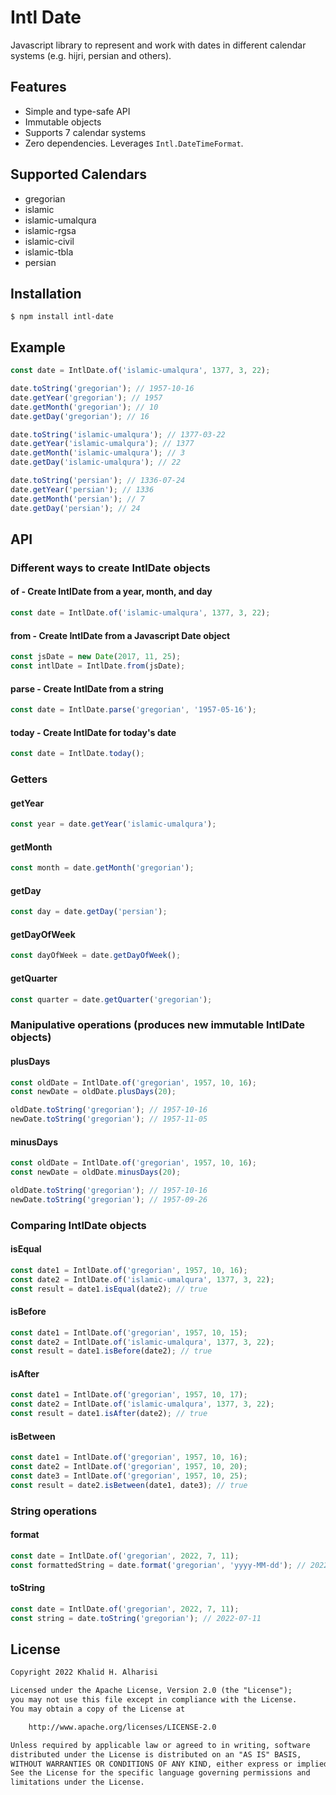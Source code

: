 # Intl Date

Javascript library to represent and work with dates in different calendar systems (e.g. hijri, persian and others).

## Features

- Simple and type-safe API
- Immutable objects
- Supports 7 calendar systems
- Zero dependencies. Leverages `Intl.DateTimeFormat`.

## Supported Calendars

- gregorian
- islamic
- islamic-umalqura
- islamic-rgsa
- islamic-civil
- islamic-tbla
- persian

## Installation

```shell
$ npm install intl-date
```

## Example

```javascript
const date = IntlDate.of('islamic-umalqura', 1377, 3, 22);

date.toString('gregorian'); // 1957-10-16
date.getYear('gregorian'); // 1957
date.getMonth('gregorian'); // 10
date.getDay('gregorian'); // 16

date.toString('islamic-umalqura'); // 1377-03-22
date.getYear('islamic-umalqura'); // 1377
date.getMonth('islamic-umalqura'); // 3
date.getDay('islamic-umalqura'); // 22

date.toString('persian'); // 1336-07-24
date.getYear('persian'); // 1336
date.getMonth('persian'); // 7
date.getDay('persian'); // 24
```

## API

### Different ways to create IntlDate objects

#### of - Create IntlDate from a year, month, and day

```javascript
const date = IntlDate.of('islamic-umalqura', 1377, 3, 22);
```

#### from - Create IntlDate from a Javascript Date object

```javascript
const jsDate = new Date(2017, 11, 25);
const intlDate = IntlDate.from(jsDate);
```

#### parse - Create IntlDate from a string

```javascript
const date = IntlDate.parse('gregorian', '1957-05-16');
```

#### today - Create IntlDate for today's date

```javascript
const date = IntlDate.today();
```

### Getters

#### getYear

```javascript
const year = date.getYear('islamic-umalqura');
```

#### getMonth

```javascript
const month = date.getMonth('gregorian');
```

#### getDay

```javascript
const day = date.getDay('persian');
```

#### getDayOfWeek

```javascript
const dayOfWeek = date.getDayOfWeek();
```

#### getQuarter

```javascript
const quarter = date.getQuarter('gregorian');
```

### Manipulative operations (produces new immutable IntlDate objects)

#### plusDays

```javascript
const oldDate = IntlDate.of('gregorian', 1957, 10, 16);
const newDate = oldDate.plusDays(20);

oldDate.toString('gregorian'); // 1957-10-16
newDate.toString('gregorian'); // 1957-11-05
```

#### minusDays

```javascript
const oldDate = IntlDate.of('gregorian', 1957, 10, 16);
const newDate = oldDate.minusDays(20);

oldDate.toString('gregorian'); // 1957-10-16
newDate.toString('gregorian'); // 1957-09-26
```

### Comparing IntlDate objects

#### isEqual

```javascript
const date1 = IntlDate.of('gregorian', 1957, 10, 16);
const date2 = IntlDate.of('islamic-umalqura', 1377, 3, 22);
const result = date1.isEqual(date2); // true
```

#### isBefore

```javascript
const date1 = IntlDate.of('gregorian', 1957, 10, 15);
const date2 = IntlDate.of('islamic-umalqura', 1377, 3, 22);
const result = date1.isBefore(date2); // true
```

#### isAfter

```javascript
const date1 = IntlDate.of('gregorian', 1957, 10, 17);
const date2 = IntlDate.of('islamic-umalqura', 1377, 3, 22);
const result = date1.isAfter(date2); // true
```

#### isBetween

```javascript
const date1 = IntlDate.of('gregorian', 1957, 10, 16);
const date2 = IntlDate.of('gregorian', 1957, 10, 20);
const date3 = IntlDate.of('gregorian', 1957, 10, 25);
const result = date2.isBetween(date1, date3); // true
```

### String operations

#### format

```javascript
const date = IntlDate.of('gregorian', 2022, 7, 11);
const formattedString = date.format('gregorian', 'yyyy-MM-dd'); // 2022-07-11
```

#### toString

```javascript
const date = IntlDate.of('gregorian', 2022, 7, 11);
const string = date.toString('gregorian'); // 2022-07-11
```

## License

```txt
Copyright 2022 Khalid H. Alharisi

Licensed under the Apache License, Version 2.0 (the "License");
you may not use this file except in compliance with the License.
You may obtain a copy of the License at

    http://www.apache.org/licenses/LICENSE-2.0

Unless required by applicable law or agreed to in writing, software
distributed under the License is distributed on an "AS IS" BASIS,
WITHOUT WARRANTIES OR CONDITIONS OF ANY KIND, either express or implied.
See the License for the specific language governing permissions and
limitations under the License.
```
